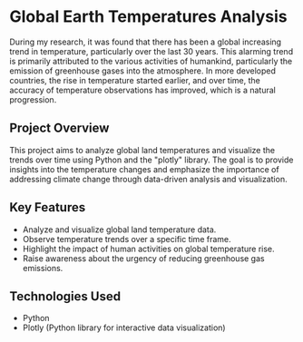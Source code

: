 # Global Earth Temperatures Analysis

During my research, it was found that there has been a global increasing trend in temperature, particularly over the last 30 years. This alarming trend is primarily attributed to the various activities of humankind, particularly the emission of greenhouse gases into the atmosphere. In more developed countries, the rise in temperature started earlier, and over time, the accuracy of temperature observations has improved, which is a natural progression.

## Project Overview

This project aims to analyze global land temperatures and visualize the trends over time using Python and the "plotly" library. The goal is to provide insights into the temperature changes and emphasize the importance of addressing climate change through data-driven analysis and visualization.

## Key Features

- Analyze and visualize global land temperature data.
- Observe temperature trends over a specific time frame.
- Highlight the impact of human activities on global temperature rise.
- Raise awareness about the urgency of reducing greenhouse gas emissions.

## Technologies Used

- Python
- Plotly (Python library for interactive data visualization)

